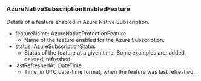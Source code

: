 ### AzureNativeSubscriptionEnabledFeature
Details of a feature enabled in Azure Native Subscription.

- featureName: AzureNativeProtectionFeature
  - Name of the feature enabled for the Azure Subscription.
- status: AzureSubscriptionStatus
  - Status of the feature at a given time. Some examples are: added, deleted, refreshed.
- lastRefreshedAt: DateTime
  - Time, in UTC date-time format, when the feature was last refreshed.

